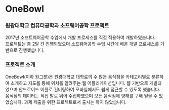 # OneBowl
### 원광대학교 컴퓨터공학과 소프웨어공학 프로젝트
  2017년 소프트웨어공학 수업에서 개발 프로세스를 직접 적용하여 개발하였습니다.  
  프로젝트는 총 2달 간 진행되었으며 소프웨어공학 수업 시간에 배운 개발 프로세스를 기반으로 진행했습니다.
  
### 프로젝트 소개
  OneBowl(이하 원그릇)은 원광대학교 대학로의 수 많은 음식점을 카테고리별로 분류하여 소개하고 지도를 통해 위치를 알려주는 웹 어플리케이션입니다.
  웹 기반으로 개발되었으며 안드로이드 어플로 컨버팅하여 모바일에서도 쉽게 접근할 수 있도록 했습니다.
  음식점의 데이터는 직접 발로 뛰어 수집하였으며 모든 음식점에 양해를 구해 얻을 수 있었습니다.
  과제 제출을 위한 프로젝트로서 출시는 하지 않았습니다.
